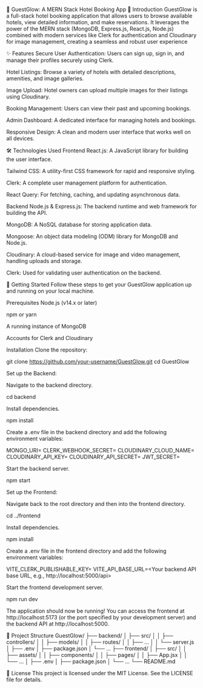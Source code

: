 🏨 GuestGlow: A MERN Stack Hotel Booking App
📝 Introduction
GuestGlow is a full-stack hotel booking application that allows users to browse available hotels, view detailed information, and make reservations. It leverages the power of the MERN stack (MongoDB, Express.js, React.js, Node.js) combined with modern services like Clerk for authentication and Cloudinary for image management, creating a seamless and robust user experience

✨ Features
Secure User Authentication: Users can sign up, sign in, and manage their profiles securely using Clerk.

Hotel Listings: Browse a variety of hotels with detailed descriptions, amenities, and image galleries.

Image Upload: Hotel owners can upload multiple images for their listings using Cloudinary.

Booking Management: Users can view their past and upcoming bookings.

Admin Dashboard: A dedicated interface for managing hotels and bookings.

Responsive Design: A clean and modern user interface that works well on all devices.

🛠️ Technologies Used
Frontend
React.js: A JavaScript library for building the user interface.

Tailwind CSS: A utility-first CSS framework for rapid and responsive styling.

Clerk: A complete user management platform for authentication.

React Query: For fetching, caching, and updating asynchronous data.

Backend
Node.js & Express.js: The backend runtime and web framework for building the API.

MongoDB: A NoSQL database for storing application data.

Mongoose: An object data modeling (ODM) library for MongoDB and Node.js.

Cloudinary: A cloud-based service for image and video management, handling uploads and storage.

Clerk: Used for validating user authentication on the backend.

🚀 Getting Started
Follow these steps to get your GuestGlow application up and running on your local machine.

Prerequisites
Node.js (v14.x or later)

npm or yarn

A running instance of MongoDB

Accounts for Clerk and Cloudinary

Installation
Clone the repository:

git clone https://github.com/your-username/GuestGlow.git
cd GuestGlow

Set up the Backend:

Navigate to the backend directory.

cd backend

Install dependencies.

npm install

Create a .env file in the backend directory and add the following environment variables:

MONGO_URI=<Your MongoDB connection string>
CLERK_WEBHOOK_SECRET=<Your Clerk webhook secret>
CLOUDINARY_CLOUD_NAME=<Your Cloudinary cloud name>
CLOUDINARY_API_KEY=<Your Cloudinary API key>
CLOUDINARY_API_SECRET=<Your Cloudinary API secret>
JWT_SECRET=<A secret key for JWT>

Start the backend server.

npm start

Set up the Frontend:

Navigate back to the root directory and then into the frontend directory.

cd ../frontend

Install dependencies.

npm install

Create a .env file in the frontend directory and add the following environment variables:

VITE_CLERK_PUBLISHABLE_KEY=<Your Clerk publishable key>
VITE_API_BASE_URL=<Your backend API base URL, e.g., http://localhost:5000/api>

Start the frontend development server.

npm run dev

The application should now be running! You can access the frontend at http://localhost:5173 (or the port specified by your development server) and the backend API at http://localhost:5000.

📂 Project Structure
GuestGlow/
├── backend/
│   ├── src/
│   │   ├── controllers/
│   │   ├── models/
│   │   ├── routes/
│   │   ├── ...
│   │   └── server.js
│   ├── .env
│   ├── package.json
│   └── ...
├── frontend/
│   ├── src/
│   │   ├── assets/
│   │   ├── components/
│   │   ├── pages/
│   │   ├── App.jsx
│   │   └── ...
│   ├── .env
│   ├── package.json
│   └── ...
└── README.md

📄 License
This project is licensed under the MIT License. See the LICENSE file for details.
